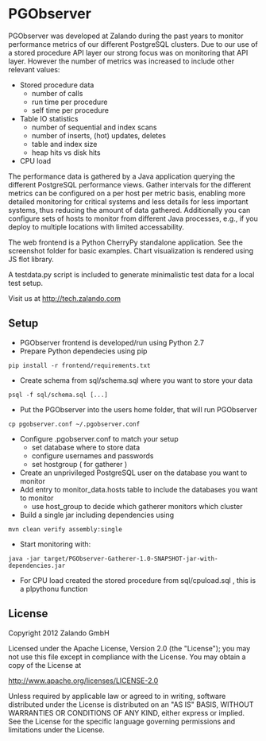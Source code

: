 PGObserver
==========

PGObserver was developed at Zalando during the past years to monitor performance metrics of our different PostgreSQL clusters. Due to our use of a stored procedure API layer our strong focus was on monitoring that API layer. However the number of metrics was increased to include other relevant values:

 * Stored procedure data
   - number of calls
   - run time per procedure
   - self time per procedure
 * Table IO statistics
   - number of sequential and index scans
   - number of inserts, (hot) updates, deletes
   - table and index size
   - heap hits vs disk hits
 * CPU load

The performance data is gathered by a Java application querying the different PostgreSQL performance views. Gather intervals for the different metrics can be configured on a per host per metric basis, enabling more detailed monitoring for critical systems and less details for less important systems, thus reducing the amount of data gathered. Additionally you can configure sets of hosts to monitor from different Java processes, e.g., if you deploy to multiple locations with limited accessability.

The web frontend is a Python CherryPy standalone application. See the screenshot folder for basic examples. Chart visualization is rendered using JS flot library.

A testdata.py script is included to generate minimalistic test data for a local test setup.

Visit us at http://tech.zalando.com

Setup
-----

 * PGObserver frontend is developed/run using Python 2.7
 * Prepare Python dependecies using pip
```
pip install -r frontend/requirements.txt
```

 * Create schema from sql/schema.sql where you want to store your data
```
psql -f sql/schema.sql [...]
```

 * Put the PGObserver into the users home folder, that will run PGObserver
```
cp pgobserver.conf ~/.pgobserver.conf
```

 * Configure .pgobserver.conf to match your setup
 	- set database where to store data
 	- configure usernames and passwords
 	- set hostgroup ( for gatherer )
 * Create an unprivileged PostgreSQL user on the database you want to monitor
 * Add entry to monitor_data.hosts table to include the databases you want to monitor
 	- use host_group to decide which gatherer monitors which cluster
 * Build a single jar including dependencies using
```
mvn clean verify assembly:single
```
 * Start monitoring with:
```
java -jar target/PGObserver-Gatherer-1.0-SNAPSHOT-jar-with-dependencies.jar
```
 * For CPU load created the stored procedure from sql/cpuload.sql , this is a plpythonu function

License
-------

Copyright 2012 Zalando GmbH

Licensed under the Apache License, Version 2.0 (the "License");
you may not use this file except in compliance with the License.
You may obtain a copy of the License at

   http://www.apache.org/licenses/LICENSE-2.0

Unless required by applicable law or agreed to in writing, software
distributed under the License is distributed on an "AS IS" BASIS,
WITHOUT WARRANTIES OR CONDITIONS OF ANY KIND, either express or implied.
See the License for the specific language governing permissions and
limitations under the License.
